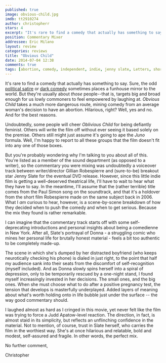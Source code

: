 ```yaml
---
published: true
image: obvious-child.jpg
imdb: tt2910274
author: christopherr
stars: 4
excerpt: "It's rare to find a comedy that actually has something to say."
position: Commentary Mixer
addressee: Eric Milano
layout: review
categories: reviews
title: "Obvious Child"
date: 2014-07-04 12:38
comments: true
tags: [abortion, comedy, independent, indie, jenny slate, Letters, short film]
---
```

It's rare to find a comedy that actually has something to say. Sure, the odd [political satire][1] or [dark comedy][2] sometimes places a funhouse mirror to the world. But they're usually about _those_ people--that is, targets big and broad enough for us lowly commoners to feel empowered by laughing at. _Obvious Child_ takes a much more dangerous route, mining comedy from an average woman's decision to have an abortion. Hilarious, right? Well, yes and no. And for the best reasons.

   [1]: /content/2012/8/13/the-campaign.html
   [2]: /content/2014/1/7/the-wolf-of-wall-street.html

Undoubtedly, some people will cheer _Oblivious Child_ for being defiantly feminist. Others will write the film off without ever seeing it based solely on the premise. Others still might just assume it's going to ape the _Juno_ formula. Well, I'm happy to report to all these groups that the film doesn't fit into any one of those boxes.

But you're probably wondering why I'm talking to you about all of this. You're listed as a member of the sound department (as opposed to a writer), so the commentary you were mixing was undoubtedly a voiceover track between writer/director Gillian Robespierre and (sure-to-be) breakout star Jenny Slate for the eventual DVD release. However, since this little indie film is getting a well-deserved theatrical life, I'll have to wait to hear what they have to say. In the meantime, I'll assume that the (rather terrible) title comes from the Paul Simon song on the soundtrack, and that it's a holdover from the short film Robespierre made on the same subject back in 2006.  What I _am_ curious to hear, however, is a scene-by-scene breakdown of how they decided when to push the comedy and when to get serious. Because the mix they found is rather remarkable. 

I can imagine that the commentary track starts off with some self-deprecating introductions and personal insights about being a comedienne in New York. After all, Slate's portrayal of Donna - a struggling comic who mines her personal life for brutally honest material - feels a bit too authentic to be completely made-up.

The scene in which she's dumped by her distracted boyfriend (who keeps neurotically checking his phone) is dialed in just right, to the point that half my audience sank into their seats from the discomfort of self-recognition (myself included). And as Donna slowly spins herself into a spiral of depression, only to be temporarily rescued by a one-night stand, I found myself increasingly invested in her decisions. The small ones, and the big ones. When she must choose what to do after a positive pregnancy test, the tension that develops is masterfully underplayed. Added layers of meaning about what's worth holding onto in life bubble just under the surface -- the way good commentary  should. 

I laughed almost as hard as I cringed in this movie, yet never felt like the film was trying to force a Judd Apatow-level reaction. The direction, in fact, is almost staid in its simplicity, but reflects an unflinching confidence in the material. Not to mention, of course, trust in Slate herself, who carries the film in the worthiest way. She's at once hilarious and relatable, bold and modest, self-assured and fragile. In other words, the perfect mix.

No further comment,

Christopher 